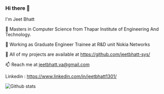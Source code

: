 ### Hi there 👋
I'm Jeet Bhatt 

🔭 Masters in Computer Science from Thapar Institute of Engineering And Technology.

👯 Working as Graduate Engineer Trainee at R&D unit Nokia Networks

💬 All of my projects are available at https://github.com/jeetbhatt-sys/

📫 Reach me at jeetbhatt.va@gmail.com

Linkedin : https://www.linkedin.com/in/jeetbhatt1301/

![Github stats](https://github-readme-stats.vercel.app/api?username=jeetbhatt-sys)
